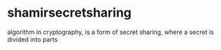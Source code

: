 # shamirsecretsharing
 algorithm in cryptography, is a form of secret sharing, where a secret is divided into parts

